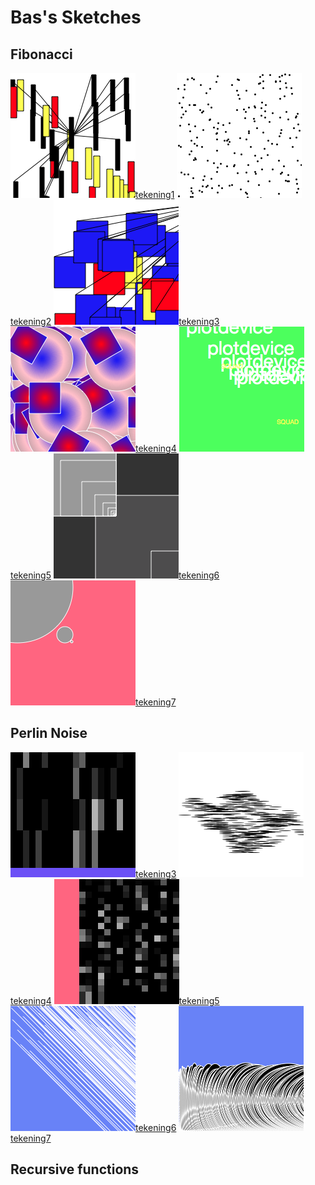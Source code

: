 # Bas's Sketches

## Fibonacci
![](Bas/Code1.png)[tekening1](Bas/Code1.pv)
![](Bas/Code2.png)[tekening2](Bas/Code2.pv)
![](Bas/Code3.png)[tekening3](Bas/Code3.pv)
![](Bas/Code4.png)[tekening4](Bas/Code4.pv)
![](Bas/Code5.png)[tekening5](Bas/Code5.pv)
![](Bas/Code6.png)[tekening6](Bas/Code6.pv)
![](Bas/Code7.png)[tekening7](Bas/Code7.pv)
## Perlin Noise
![](Bas/Code_noise.png)[tekening3](Bas/Code_noise.pv)
![](Bas/Code_noise2.png)[tekening4](Bas/Code_noise2.pv)
![](Bas/Code_noise3.png)[tekening5](Bas/Code_noise3.pv)
![](Bas/Code_noise4.png)[tekening6](Bas/Code_noise4.pv)
![](Bas/Code_noise5.png)[tekening7](Bas/Code_noise5.pv)

## Recursive functions
            
